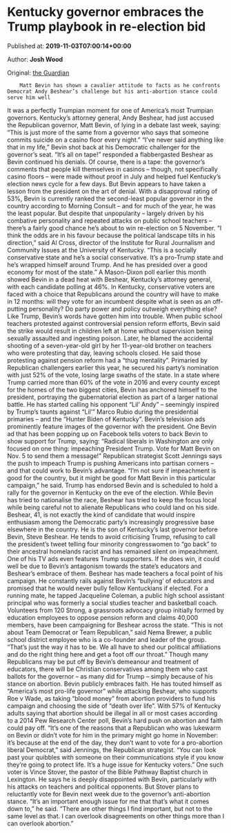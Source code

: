 
# Kentucky governor embraces the Trump playbook in re-election bid

Published at: **2019-11-03T07:00:14+00:00**

Author: **Josh Wood**

Original: [the Guardian](https://www.theguardian.com/us-news/2019/nov/03/kentucky-governor-matt-bevin-trump-andy-beshear)


        Matt Bevin has shown a cavalier attitude to facts as he confronts Democrat Andy Beshear’s challenge but his anti-abortion stance could serve him well
      
It was a perfectly Trumpian moment for one of America’s most Trumpian governors.
Kentucky’s attorney general, Andy Beshear, had just accused the Republican governor, Matt Bevin, of lying in a debate last week, saying: “This is just more of the same from a governor who says that someone commits suicide on a casino floor every night.”
“I’ve never said anything like that in my life,” Bevin shot back at his Democratic challenger for the governor’s seat.
“It’s all on tape!” responded a flabbergasted Beshear as Bevin continued his denials.
Of course, there is a tape: the governor’s comments that people kill themselves in casinos – though, not specifically casino floors – were made without proof in July and helped fuel Kentucky’s election news cycle for a few days. But Bevin appears to have taken a lesson from the president on the art of denial.
With a disapproval rating of 53%, Bevin is currently ranked the second-least popular governor in the country according to Morning Consult – and for much of the year, he was the least popular. But despite that unpopularity – largely driven by his combative personality and repeated attacks on public school teachers – there’s a fairly good chance he’s about to win re-election on 5 November.
“I think the odds are in his favour because the political landscape tilts in his direction,” said Al Cross, director of the Institute for Rural Journalism and Community Issues at the University of Kentucky. “This is a socially conservative state and he’s a social conservative. It’s a pro-Trump state and he’s wrapped himself around Trump. And he has presided over a good economy for most of the state.”
A Mason-Dixon poll earlier this month showed Bevin in a dead heat with Beshear, Kentucky’s attorney general, with each candidate polling at 46%.
In Kentucky, conservative voters are faced with a choice that Republicans around the country will have to make in 12 months: will they vote for an incumbent despite what is seen as an off-putting personality? Do party power and policy outweigh everything else?
Like Trump, Bevin’s words have gotten him into trouble. When public school teachers protested against controversial pension reform efforts, Bevin said the strike would result in children left at home without supervision being sexually assaulted and ingesting poison. Later, he blamed the accidental shooting of a seven-year-old girl by her 11-year-old brother on teachers who were protesting that day, leaving schools closed. He said those protesting against pension reform had a “thug mentality”.
Primaried by Republican challengers earlier this year, he secured his party’s nomination with just 52% of the vote, losing large swaths of the state.
In a state where Trump carried more than 60% of the vote in 2016 and every county except for the homes of the two biggest cities, Bevin has anchored himself to the president, portraying the gubernatorial election as part of a larger national battle.
He has started calling his opponent “Lil’ Andy” – seemingly inspired by Trump’s taunts against “Lil’” Marco Rubio during the presidential primaries – and the “Hunter Biden of Kentucky”. Bevin’s television ads prominently feature images of the governor with the president.
One Bevin ad that has been popping up on Facebook tells voters to back Bevin to show support for Trump, saying: “Radical liberals in Washington are only focused on one thing: impeaching President Trump. Vote for Matt Bevin on Nov. 5 to send them a message!”
Republican strategist Scott Jennings says the push to impeach Trump is pushing Americans into partisan corners – and that could work to Bevin’s advantage.
“I’m not sure if impeachment is good for the country, but it might be good for Matt Bevin in this particular campaign,” he said.
Trump has endorsed Bevin and is scheduled to hold a rally for the governor in Kentucky on the eve of the election.
While Bevin has tried to nationalise the race, Beshear has tried to keep the focus local while being careful not to alienate Republicans who could land on his side.
Beshear, 41, is not exactly the kind of candidate that would inspire enthusiasm among the Democratic party’s increasingly progressive base elsewhere in the country. He is the son of Kentucky’s last governor before Bevin, Steve Beshear. He tends to avoid criticising Trump, refusing to call the president’s tweet telling four minority congresswomen to “go back” to their ancestral homelands racist and has remained silent on impeachment. One of his TV ads even features Trump supporters.
If he does win, it could well be due to Bevin’s antagonism towards the state’s educators and Beshear’s embrace of them.
Beshear has made teachers a focal point of his campaign. He constantly rails against Bevin’s “bullying’ of educators and promised that he would never bully fellow Kentuckians if elected. For a running mate, he tapped Jacqueline Coleman, a public high school assistant principal who was formerly a social studies teacher and basketball coach.
Volunteers from 120 Strong, a grassroots advocacy group initially formed by education employees to oppose pension reform and claims 40,000 members, have been campaigning for Beshear across the state.
“This is not about Team Democrat or Team Republican,” said Nema Brewer, a public school district employee who is a co-founder and leader of the group. “That’s just the way it has to be. We all have to shed our political affiliations and do the right thing here and get a foot off our throat.”
Though many Republicans may be put off by Bevin’s demeanour and treatment of educators, there will be Christian conservatives among them who cast ballots for the governor – as many did for Trump – simply because of his stance on abortion.
Bevin publicly embraces faith. He has touted himself as “America’s most pro-life governor” while attacking Beshear, who supports Roe v Wade, as taking “blood money” from abortion providers to fund his campaign and choosing the side of “death over life”.
With 57% of Kentucky adults saying that abortion should be illegal in all or most cases according to a 2014 Pew Research Center poll, Bevin’s hard push on abortion and faith could pay off.
“It’s one of the reasons that a Republican who was lukewarm on Bevin or didn’t vote for him in the primary might go home in November: it’s because at the end of the day, they don’t want to vote for a pro-abortion liberal Democrat,” said Jennings, the Republican strategist. “You can look past your quibbles with someone on their communications style if you know they’re going to protect life. It’s a huge issue for Kentucky voters.”
One such voter is Vince Stover, the pastor of the Bible Pathway Baptist church in Lexington. He says he is deeply disappointed with Bevin, particularly with his attacks on teachers and political opponents. But Stover plans to reluctantly vote for Bevin next week due to the governor’s anti-abortion stance.
“It’s an important enough issue for me that that’s what it comes down to,” he said. “There are other things I find important, but not to the same level as that. I can overlook disagreements on other things more than I can overlook abortion.”
